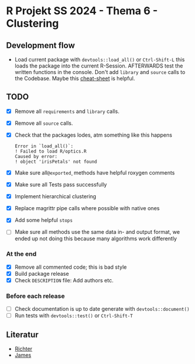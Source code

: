 # R Projekt SS 2024 - Thema 6 - Clustering

## Development flow

- Load current package with `devtools::load_all()` or `Ctrl-Shift-L` this loads the package into the current R-Session. AFTERWARDS test the written functions in the console. Don't add `library` and `source` calls to the Codebase. Maybe this [cheat-sheet](https://raw.githubusercontent.com/rstudio/cheatsheets/main/package-development.pdf) is helpful.

## TODO 

- [x] Remove all `requirements` and `library` calls. 
- [x] Remove all `source` calls. 
- [x] Check that the packages lodes, atm something like this happens
  ```
  Error in `load_all()`:
  ! Failed to load R/optics.R
  Caused by error:
  ! object 'irisPetals' not found
  ```
- [x] Make sure all`@exported`¸ methods have helpful roxygen comments
- [x] Make sure all Tests pass successfully
- [x] Implement hierarchical clustering
- [x] Replace magrittr pipe calls where possible with native ones
- [x] Add some helpful `stops`
- [ ] Make sure all methods use the same data in- and output format, we ended up not doing this because many algorithms work differently


### At the end

- [x] Remove all commented code; this is bad style
- [x] Build package release
- [x] Check `DESCRIPTION` file: Add authors etc.

### Before each release

- [ ] Check documentation is up to date generate with `devtools::document()`
- [ ] Run tests with `devtools::test()` or `Ctrl-Shift-T`

## Literatur

- [Richter](https://link.springer.com/book/10.1007/978-3-662-59354-7)
- [James](https://link.springer.com/book/10.1007/978-1-0716-1418-1)
